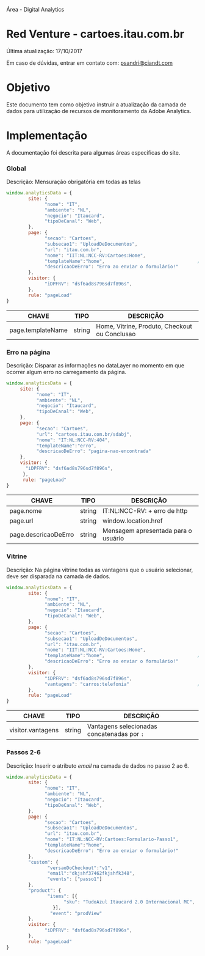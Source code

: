 
Área - Digital Analytics

# Red Venture - cartoes.itau.com.br

Última atualização: 17/10/2017

Em caso de dúvidas, entrar em contato com: [psandri@ciandt.com](mailto:psandri@ciandt.com)

# Objetivo

Este documento tem como objetivo instruir a atualização da camada de dados para utilização de recursos de monitoramento da Adobe Analytics.

# Implementação

A documentação foi descrita para algumas áreas especificas do site.

### Global

Descrição: Mensuração obrigatória em todas as telas

```javascript 
window.analyticsData = {
	    site: {
	          "nome": "IT",
	          "ambiente": "NL",
	          "negocio": "Itaucard",
	          "tipoDeCanal": "Web",
	    },
	    page: {
	          "secao": "Cartoes",
	          "subsecao1": "UploadDeDocumentos",
	          "url": "itau.com.br",
	          "nome": "IIT:NL:NCC-RV:Cartoes:Home",
	          "templateName":"home",                                  //novo atributo
	          "descricaoDeErro": "Erro ao enviar o formulário!"
	    },
	    visitor: {
	          "iDPFRV": "dsf6ad8s796sd7f896s",
	    },
	    rule: "pageLoad"
}
```


CHAVE | TIPO | DESCRIÇÃO      |
------- | ---------------- | ---------- |
page.templateName  | string | Home, Vitrine, Produto, Checkout ou Conclusao

### Erro na página

Descrição: Disparar as informações no dataLayer no momento em que ocorrer algum erro no carregamento da página.

```javascript 
window.analyticsData = {
     site: {
           "nome": "IT",
           "ambiente": "NL",
           "negocio": "Itaucard",
           "tipoDeCanal": "Web",
     },
     page: {
           "secao": "Cartoes",
           "url": "cartoes.itau.com.br/sdabj",
           "nome": "IT:NL:NCC-RV:404",                                  //atributo atualizado
           "templateName":"erro",                                       //novo atributo
           "descricaoDeErro": "pagina-nao-encontrada"                   //atributo atualizado
     },
     visitor: {
       "iDPFRV": "dsf6ad8s796sd7f896s",
      },
      rule: "pageLoad"
}
```

CHAVE | TIPO | DESCRIÇÃO      |
------- | ---------------- | ---------- |
page.nome  | string | IT:NL:NCC-RV: + erro de http
page.url  | string | window.location.href
page.descricaoDeErro  | string | Mensagem apresentada para o usuário

### Vitrine

Descrição: Na página vitrine todas as vantagens que o usuário selecionar, deve ser disparada na camada de dados.

```javascript 
window.analyticsData = {
	    site: {
	          "nome": "IT",
	          "ambiente": "NL",
	          "negocio": "Itaucard",
	          "tipoDeCanal": "Web",
	    },
	    page: {
	          "secao": "Cartoes",
	          "subsecao1": "UploadDeDocumentos",
	          "url": "itau.com.br",
	          "nome": "IIT:NL:NCC-RV:Cartoes:Home",
	          "templateName":"home",                                  //novo atributo
	          "descricaoDeErro": "Erro ao enviar o formulário!"
	    },
	    visitor: {
	          "iDPFRV": "dsf6ad8s796sd7f896s",
	          "vantagens": "carros:telefonia"                         //novo atributo
	    },
	    rule: "pageLoad"
}
```


CHAVE | TIPO | DESCRIÇÃO      |
------- | ---------------- | ---------- |
visitor.vantagens  | string | Vantagens selecionadas concatenadas por ```:```
 
### Passos 2-6

Descrição: Inserir o atributo *email* na camada de dados no passo 2 ao 6.

```javascript
window.analyticsData = {
	    site: {
	          "nome": "IT",
	          "ambiente": "NL",
	          "negocio": "Itaucard",
	          "tipoDeCanal": "Web",
	    },
	    page: {
	          "secao": "Cartoes",
	          "subsecao1": "UploadDeDocumentos",
	          "url": "itau.com.br",
	          "nome": "IT:NL:NCC-RV:Cartoes:Formulario-Passo1",
	          "templateName":"home",                                   //novo atributo
	          "descricaoDeErro": "Erro ao enviar o formulário!"
	    },
	    "custom": {
     		   "versaoDoCheckout":"v1",
     		   "email":"dkjshf37462fkjshfk348",                        //novo atributo
     		   "events": ["passo1"]
		},
		"product": {
     		   "items": [{
          	  		 "sku": "TudoAzul Itaucard 2.0 Internacional MC",
     			 }],
      		    "event": "prodView"
		},
	    visitor: {
	          "iDPFRV": "dsf6ad8s796sd7f896s",
	    },
	    rule: "pageLoad"
}
```

